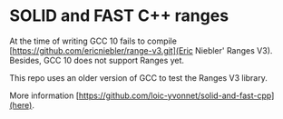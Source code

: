 # SOLID and FAST C++ ranges

At the time of writing GCC 10 fails to compile [https://github.com/ericniebler/range-v3.git](Eric Niebler' Ranges V3). Besides, GCC 10 does not support Ranges yet.

This repo uses an older version of GCC to test the Ranges V3 library.

More information [https://github.com/loic-yvonnet/solid-and-fast-cpp](here).
